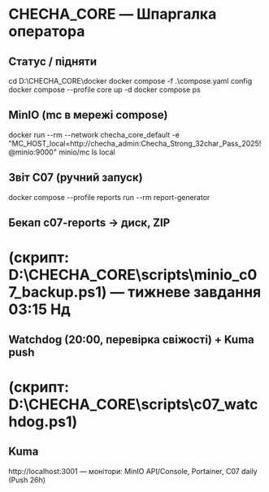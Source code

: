 ﻿# CHECHA_CORE — Шпаргалка оператора

## Статус / підняти
cd D:\CHECHA_CORE\docker
docker compose -f .\compose.yaml config
docker compose --profile core up -d
docker compose ps

## MinIO (mc в мережі compose)
docker run --rm --network checha_core_default 
  -e "MC_HOST_local=http://checha_admin:Checha_Strong_32char_Pass_2025!@minio:9000" 
  minio/mc ls local

## Звіт C07 (ручний запуск)
docker compose --profile reports run --rm report-generator

## Бекап c07-reports → диск, ZIP
# (скрипт: D:\CHECHA_CORE\scripts\minio_c07_backup.ps1) — тижневе завдання 03:15 Нд

## Watchdog (20:00, перевірка свіжості) + Kuma push
# (скрипт: D:\CHECHA_CORE\scripts\c07_watchdog.ps1)

## Kuma
http://localhost:3001 — монітори: MinIO API/Console, Portainer, C07 daily (Push 26h)
